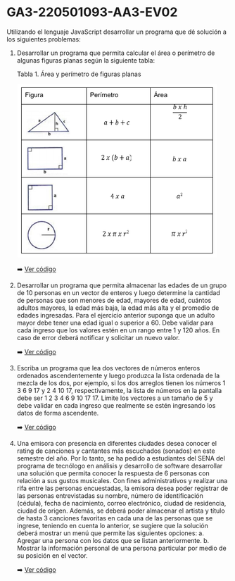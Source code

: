 # GA3-220501093-AA3-EV02

Utilizando el lenguaje JavaScript desarrollar un programa que dé solución a los siguientes problemas:
1. Desarrollar un programa que permita calcular el área o perímetro de algunas figuras planas según la
siguiente tabla:

    Tabla 1. Área y perímetro de figuras planas

    ![tabla1](assets/tabla1.png)

    ➡️ [Ver código](geometricCalc.js)

2. Desarrollar un programa que permita almacenar las edades de un grupo de 10 personas en un vector de
enteros y luego determine la cantidad de personas que son menores de edad, mayores de edad, cuántos
adultos mayores, la edad más baja, la edad más alta y el promedio de edades ingresadas. Para el ejercicio
anterior suponga que un adulto mayor debe tener una edad igual o superior a 60. Debe validar para cada
ingreso que los valores estén en un rango entre 1 y 120 años. En caso de error deberá notificar y solicitar
un nuevo valor.

    ➡️ [Ver código](peopleAges.js)

3. Escriba un programa que lea dos vectores de números enteros ordenados ascendentemente y luego
produzca la lista ordenada de la mezcla de los dos, por ejemplo, si los dos arreglos tienen los números 1
3 6 9 17 y 2 4 10 17, respectivamente, la lista de números en la pantalla debe ser 1 2 3 4 6 9 10 17 17.
Limite los vectores a un tamaño de 5 y debe validar en cada ingreso que realmente se estén ingresando
los datos de forma ascendente.

    ➡️ [Ver código](vectors.js)

4. Una emisora con presencia en diferentes ciudades desea conocer el rating de canciones y cantantes más
escuchados (sonados) en este semestre del año. Por lo tanto, se ha pedido a estudiantes del SENA del
programa de tecnólogo en análisis y desarrollo de software desarrollar una solución que permita conocer
la respuesta de 6 personas con relación a sus gustos musicales. Con fines administrativos y realizar una
rifa entre las personas encuestadas, la emisora desea poder registrar de las personas entrevistadas su
nombre, número de identificación (cédula), fecha de nacimiento, correo electrónico, ciudad de residencia,
ciudad de origen. Además, se deberá poder almacenar el artista y título de hasta 3 canciones favoritas en
cada una de las personas que se ingrese, teniendo en cuenta lo anterior, se sugiere que la solución deberá
mostrar un menú que permite las siguientes opciones:
a. Agregar una persona con los datos que se listan anteriormente.
b. Mostrar la información personal de una persona particular por medio de su posición en el vector.

    ➡️ [Ver código](rating.js)